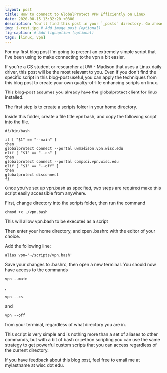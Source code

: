 ```yaml
---
layout: post
title: How to connect to GlobalProtect VPN Efficiently on Linux
date: 2020-08-15 13:32:20 +0300
description: You’ll find this post in your `_posts` directory. Go ahead and edit it and re-build the site to see your changes. # Add post description (optional)
img: i-rest.jpg # Add image post (optional)
fig-caption: # Add figcaption (optional)
tags: [linux, vpn]
---
```

For my first blog post I'm going to present an extremely simple script that I've been using to make connecting to the vpn a bit easier. 

If you're a CS student or researcher at UW - Madison that uses a Linux daily driver, this post will be the most relevant to you. Even if you don't find the specific script in this blog-post useful, you can apply the techniques from this blog post to create your own quality-of-life enhancing scripts on linux.

This blog-post assumes you already have the globalprotect client for linux installed. 

The first step is to create a scripts folder in your home directory.

Inside this folder, create a file title vpn.bash, and copy the following script into the file.

````
#!/bin/bash

if [ "$1" == "--main" ]
then 
globalprotect connect --portal uwmadison.vpn.wisc.edu
elif [ "$1" == "--cs" ]
then 
globalprotect connect --portal compsci.vpn.wisc.edu
elif [ "$1" == "--off" ]
then 
globalprotect disconnect
fi
````

Once you've set up vpn.bash as specified, two steps are required make this script easily accessible from anywhere.

First, change directory into the scripts folder, then run the command

````
chmod +x ./vpn.bash
````
This will allow vpn.bash to be executed as a script

Then enter your home directory, and open .bashrc with the editor of your choice.

Add the following line:

````
alias vpn='~/scripts/vpn.bash'
````

Save your changes to .bashrc, then open a new terminal. You should now have access to the commands
````
vpn --main
````
,
````
vpn --cs
````
and 
````
vpn --off
````
from your terminal, regardless of what directory you are in. 

This script is very simple and is nothing more than a set of aliases to other commands, but with a bit of bash or python scripting you can use the same strategy to get powerful custom scripts that you can access regardless of the current directory. 

If you have feedback about this blog post, feel free to email me at mylastname at wisc dot edu.
